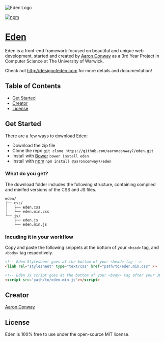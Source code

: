 ![Eden Logo](https://github.com/aaronconway7/Eden/blob/gh-pages/app/assets/img/eden-with-name.png)

[![npm](https://img.shields.io/npm/l/express.svg?style=flat-square)]()

# [Eden](http://designofeden.com)
Eden is a front-end framework focused on beautiful and unique web development, started and created by
[Aaron Conway](http://aaronconway.co.uk) as a 3rd Year Project in Computer Science at The University
of Warwick.

Check out <http://designofeden.com> for more details and documentation!

## Table of Contents

- [Get Started](#get-started)
- [Creator](#creator)
- [License](#license)

## Get Started
There are a few ways to download Eden:
- Download the zip file
- Clone the repo `git clone https://github.com/aaronconway7/eden.git`
- Install with [Bower](https://bower.io/) `bower install eden`
- Install with [npm](https://www.npmjs.com/) `npm install @aaronconway7/eden`

### What do you get?
The download folder includes the following structure, containing compiled and minifed versions of the CSS and JS files.
```
eden/
├── css/
│   ├── eden.css
│   └── eden.min.css
└── js/
    ├── eden.js
    └── eden.min.js
```

### Incuding it in your workflow
Copy and paste the following snippets at the bottom of your `<head>` tag, and `<body>` tag respectively.
```html
<!-- Eden Stylesheet goes at the bottom of your <head> tag -->
<link rel="stylesheet" type="text/css" href="path/to/eden.min.css" />

<!-- Eden JS script goes at the bottom of your <body> tag after your JQuery script -->
<script src="path/to/eden.min.js"></script>
```

## Creator
[Aaron Conway](http://www.aaronconway.co.uk)

## License
Eden is 100% free to use under the open-source MIT license.
